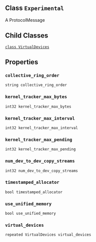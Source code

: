 

## Class  `Experimental` 
A ProtocolMessage



## Child Classes
[ `class VirtualDevices` ](https://tensorflow.google.cn/api_docs/python/tf/compat/v1/GPUOptions/Experimental/VirtualDevices)



## Properties


###  `collective_ring_order` 
 `string collective_ring_order` 



###  `kernel_tracker_max_bytes` 
 `int32 kernel_tracker_max_bytes` 



###  `kernel_tracker_max_interval` 
 `int32 kernel_tracker_max_interval` 



###  `kernel_tracker_max_pending` 
 `int32 kernel_tracker_max_pending` 



###  `num_dev_to_dev_copy_streams` 
 `int32 num_dev_to_dev_copy_streams` 



###  `timestamped_allocator` 
 `bool timestamped_allocator` 



###  `use_unified_memory` 
 `bool use_unified_memory` 



###  `virtual_devices` 
 `repeated VirtualDevices virtual_devices` 

